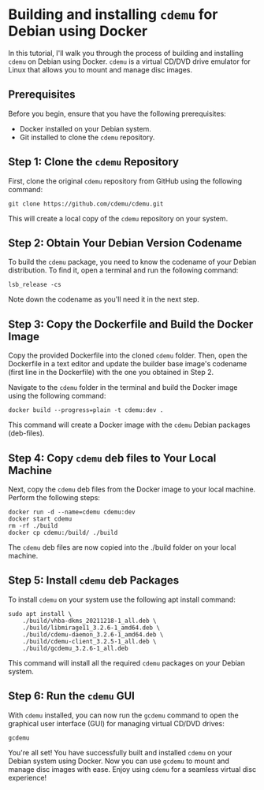 # Building and installing `cdemu` for Debian using Docker

In this tutorial, I'll walk you through the process of building and installing `cdemu` on Debian using Docker. 
`cdemu` is a virtual CD/DVD drive emulator for Linux that allows you to mount and manage disc images.

## Prerequisites

Before you begin, ensure that you have the following prerequisites:

- Docker installed on your Debian system.
- Git installed to clone the `cdemu` repository.

## Step 1: Clone the `cdemu` Repository

First, clone the original `cdemu` repository from GitHub using the following command:

    git clone https://github.com/cdemu/cdemu.git

This will create a local copy of the `cdemu` repository on your system.

## Step 2: Obtain Your Debian Version Codename

To build the `cdemu` package, you need to know the codename of your Debian distribution. To find it, open a terminal and 
run the following command:

    lsb_release -cs

Note down the codename as you'll need it in the next step.

## Step 3: Copy the Dockerfile and Build the Docker Image

Copy the provided Dockerfile into the cloned `cdemu` folder. Then, open the Dockerfile in a text editor and update the 
builder base image's codename (first line in the Dockerfile) with the one you obtained in Step 2.

Navigate to the `cdemu` folder in the terminal and build the Docker image using the following command:

    docker build --progress=plain -t cdemu:dev .

This command will create a Docker image with the `cdemu` Debian packages (deb-files).

## Step 4: Copy `cdemu` deb files to Your Local Machine

Next, copy the `cdemu` deb files from the Docker image to your local machine. Perform the following steps:

    docker run -d --name=cdemu cdemu:dev
    docker start cdemu
    rm -rf ./build
    docker cp cdemu:/build/ ./build

The `cdemu` deb files are now copied into the ./build folder on your local machine.

## Step 5: Install `cdemu` deb Packages

To install `cdemu` on your system use the following apt install command:

    sudo apt install \
        ./build/vhba-dkms_20211218-1_all.deb \
        ./build/libmirage11_3.2.6-1_amd64.deb \
        ./build/cdemu-daemon_3.2.6-1_amd64.deb \
        ./build/cdemu-client_3.2.5-1_all.deb \
        ./build/gcdemu_3.2.6-1_all.deb

This command will install all the required `cdemu` packages on your Debian system.

## Step 6: Run the `cdemu` GUI

With `cdemu` installed, you can now run the `gcdemu` command to open the graphical user interface (GUI) for managing 
virtual CD/DVD drives:

    gcdemu

You're all set! You have successfully built and installed `cdemu` on your Debian system using Docker. Now you can use 
`gcdemu` to mount and manage disc images with ease. Enjoy using `cdemu` for a seamless virtual disc experience!

